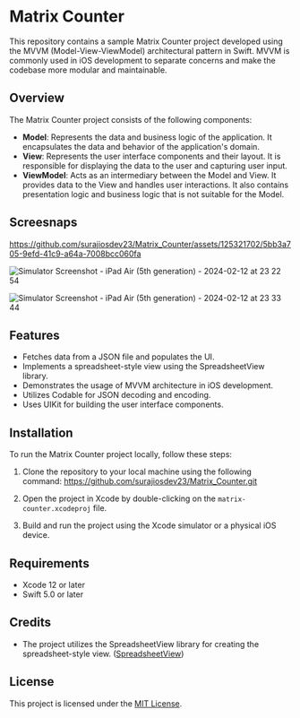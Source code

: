 # Matrix Counter

This repository contains a sample Matrix Counter project developed using the MVVM (Model-View-ViewModel) architectural pattern in Swift. MVVM is commonly used in iOS development to separate concerns and make the codebase more modular and maintainable.

## Overview

The Matrix Counter project consists of the following components:

- **Model**: Represents the data and business logic of the application. It encapsulates the data and behavior of the application's domain.
- **View**: Represents the user interface components and their layout. It is responsible for displaying the data to the user and capturing user input.
- **ViewModel**: Acts as an intermediary between the Model and View. It provides data to the View and handles user interactions. It also contains presentation logic and business logic that is not suitable for the Model.

## Screesnaps

https://github.com/surajiosdev23/Matrix_Counter/assets/125321702/5bb3a705-9efd-41c9-a64a-7008bcc060fa


![Simulator Screenshot - iPad Air (5th generation) - 2024-02-12 at 23 22 54](https://github.com/surajiosdev23/Matrix_Counter/assets/125321702/51bf48a1-04fe-4560-8120-7e94516e72f9)


![Simulator Screenshot - iPad Air (5th generation) - 2024-02-12 at 23 33 44](https://github.com/surajiosdev23/Matrix_Counter/assets/125321702/459cce86-85c3-45ad-979e-50e07a190122)




## Features

- Fetches data from a JSON file and populates the UI.
- Implements a spreadsheet-style view using the SpreadsheetView library.
- Demonstrates the usage of MVVM architecture in iOS development.
- Utilizes Codable for JSON decoding and encoding.
- Uses UIKit for building the user interface components.

## Installation

To run the Matrix Counter project locally, follow these steps:

1. Clone the repository to your local machine using the following command:
https://github.com/surajiosdev23/Matrix_Counter.git

2. Open the project in Xcode by double-clicking on the `matrix-counter.xcodeproj` file.

3. Build and run the project using the Xcode simulator or a physical iOS device.

## Requirements

- Xcode 12 or later
- Swift 5.0 or later

## Credits

- The project utilizes the SpreadsheetView library for creating the spreadsheet-style view. ([SpreadsheetView](https://github.com/kishikawakatsumi/SpreadsheetView))

## License

This project is licensed under the [MIT License](LICENSE).


